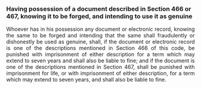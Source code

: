 ### Having possession of a document described in Section 466 or 467, knowing it to be forged, and intending to use it as genuine
<div style="text-align: justify">

Whoever has in his possession any document or electronic record, knowing the same to be forged and intending that the same shall fraudulently or dishonestly be used as genuine, shall, if the document or electronic record is one of the descriptions mentioned in Section 466 of this code, be punished with imprisonment of either description for a term which may extend to seven years and shall also be liable to fine; and if the document is one of the descriptions mentioned in Section 467, shall be punished with imprisonment for life, or with imprisonment of either description, for a term which may extend to seven years, and shall also be liable to fine.

</div>
